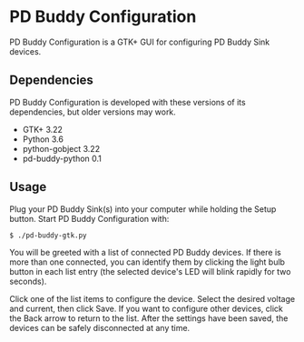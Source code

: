 # PD Buddy Configuration

PD Buddy Configuration is a GTK+ GUI for configuring PD Buddy Sink devices.

## Dependencies

PD Buddy Configuration is developed with these versions of its dependencies,
but older versions may work.

* GTK+ 3.22
* Python 3.6
* python-gobject 3.22
* pd-buddy-python 0.1

## Usage

Plug your PD Buddy Sink(s) into your computer while holding the Setup button.
Start PD Buddy Configuration with:

    $ ./pd-buddy-gtk.py

You will be greeted with a list of connected PD Buddy devices.  If there is
more than one connected, you can identify them by clicking the light bulb
button in each list entry (the selected device's LED will blink rapidly for two
seconds).

Click one of the list items to configure the device.  Select the desired
voltage and current, then click Save.  If you want to configure other devices,
click the Back arrow to return to the list.  After the settings have been
saved, the devices can be safely disconnected at any time.
